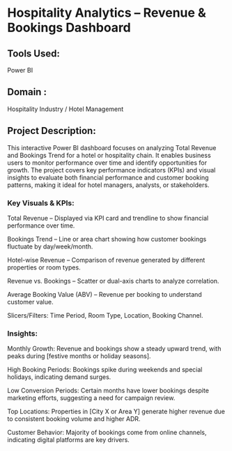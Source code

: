 # Hospitality Analytics – Revenue & Bookings Dashboard

## Tools Used: 
Power BI
## Domain : 
Hospitality Industry / Hotel Management

## Project Description:
This interactive Power BI dashboard focuses on analyzing Total Revenue and Bookings Trend for a hotel or hospitality chain. It enables business users to monitor performance over time and identify opportunities for growth.
The project covers key performance indicators (KPIs) and visual insights to evaluate both financial performance and customer booking patterns, making it ideal for hotel managers, analysts, or stakeholders.

### Key Visuals & KPIs:
 Total Revenue – Displayed via KPI card and trendline to show financial performance over time.

 Bookings Trend – Line or area chart showing how customer bookings fluctuate by day/week/month.

 Hotel-wise Revenue – Comparison of revenue generated by different properties or room types.

 Revenue vs. Bookings – Scatter or dual-axis charts to analyze correlation.

 Average Booking Value (ABV) – Revenue per booking to understand customer value.

 Slicers/Filters: Time Period, Room Type, Location, Booking Channel.


### Insights:
 Monthly Growth: Revenue and bookings show a steady upward trend, with peaks during [festive months or holiday seasons].

 High Booking Periods: Bookings spike during weekends and special holidays, indicating demand surges.

 Low Conversion Periods: Certain months have lower bookings despite marketing efforts, suggesting a need for campaign review.

 Top Locations: Properties in [City X or Area Y] generate higher revenue due to consistent booking volume and higher ADR.

 Customer Behavior: Majority of bookings come from online channels, indicating digital platforms are key drivers.

